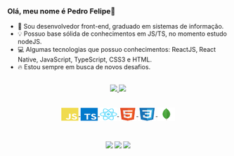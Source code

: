 ### Olá, meu nome é Pedro Felipe👋


- 👨 Sou desenvolvedor front-end, graduado em sistemas de informação.
- 💡 Possuo base sólida de conhecimentos em JS/TS, no momento estudo nodeJS. 
- 💻 Algumas tecnologias que possuo conhecimentos: ReactJS, React Native, JavaScript, TypeScript, CSS3 e HTML.
- 🔥 Estou sempre em busca de novos desafios.

<div align="center"><br>
  <a href="https://github.com/Pedrofelipem">
  <img height="180em" src="https://github-readme-stats.vercel.app/api?username=Pedrofelipem&show_icons=true&theme=dracula&include_all_commits=true&count_private=true"/>
  <img height="180em" src="https://github-readme-stats.vercel.app/api/top-langs/?username=Pedrofelipem&layout=compact&langs_count=7&theme=dracula"/>
</div>
<div style="display: inline_block" align="center"><br><br>
  <img align="center" alt="Pedro-Js" height="30" width="40" src="https://raw.githubusercontent.com/devicons/devicon/master/icons/javascript/javascript-plain.svg">
  <img align="center" alt="Pedro-Ts" height="30" width="40" src="https://raw.githubusercontent.com/devicons/devicon/master/icons/typescript/typescript-plain.svg">
  <img align="center" alt="Pedro-React" height="30" width="40" src="https://raw.githubusercontent.com/devicons/devicon/master/icons/react/react-original.svg">
  <img align="center" alt="Pedro-HTML" height="30" width="40" src="https://raw.githubusercontent.com/devicons/devicon/master/icons/html5/html5-original.svg">
  <img align="center" alt="Pedro-CSS" height="30" width="40" src="https://raw.githubusercontent.com/devicons/devicon/master/icons/css3/css3-original.svg">
  <img align="center" alt="Pedro-Mongdb" height="30" width="40" src="https://raw.githubusercontent.com/devicons/devicon/master/icons/mongodb/mongodb-original.svg">
</div>
  
##
  
<div align="center"> <br>
  <a href="https://instagram.com/pedrofelipe_m" target="_blank"><img src="https://img.shields.io/badge/-Instagram-%23E4405F?style=for-the-badge&logo=instagram&logoColor=white" target="_blank"></a> 
  <a href = "mailto:pedrofelipem.contato@gmail.com"><img src="https://img.shields.io/badge/-Gmail-%23333?style=for-the-badge&logo=gmail&logoColor=white" target="_blank"></a>
  <a href="https://www.linkedin.com/in/pedro-felipe-6184b0159/" target="_blank"><img src="https://img.shields.io/badge/-LinkedIn-%230077B5?style=for-the-badge&logo=linkedin&logoColor=white" target="_blank"></a> 
</div>
